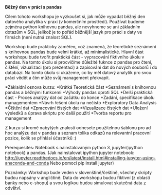 **Běžný den v práci s pandas**

Cílem tohoto workshopu je vyzkoušet si, jak může vypadat běžný den datového analytika v praxi (v komerčním prostředí). Používat budeme zejména python knihovnu pandas, ale nevyhneme se ani základním dotazům v SQL, jelikož je to pořád běžnější jazyk pro práci s daty ve firmách (není nutná znalost SQL).

Workshop bude prakticky zaměřen, což znamená, že teoretické seznámení s knihovnou pandas bude velmi krátké, až minimalistické.
Hlavní část workshopu bude tvořit praktická část - vypracování fiktivního úkolu v pandas. Na tomto úkolu si procvičíme důležité fuknce z pandas pro čtení, čištění, vizualizaci (pro prezentaci) a zapisování dat do nových souborů i do databází.
Na tomto úkolu si ukážeme, co by měl datový analytik pro svou práci vědět a čím může svůj management překvapit.

*Záklaldní osnova kurzu:
  *Krátká Teoretická část
  *Seznámení s knihovnou pandas a běžnými funkcemi
  *Výhody pandas oproti SQL
*Delší praktická část - Proces analýzy dat od začátku do konce
  *Zadání, specifikace úkolu managementem 
  *Návrh řešení úkolu na nečisto
  *Exploratory Data Analysis
  *Čištění dat
  *Zpracování čistých dat
  *Vizualizace čistých dat
  *Uložení výsledků a úprava skriptu pro další použití
  *Tvorba reportu pro management

Z kurzu si kromě nabytých znalostí odnesete použitelnou šablonu pro ad hoc analýzu dat v pandas a seznam tolika odkazů na relevantní pracovní pozice, kolik se přihlásí účastníků :)

Prerequesites: Notebook s nainstalovaným python 3, jupyter(ipython notebook) a pandas.
(Jak nainstalovat ipython jupyter notebook: http://jupyter.readthedocs.io/en/latest/install.html#installing-jupyter-using-anaconda-and-conda
Nebo pomoci pip install jupyter)

Poznámky:
Workshop bude veden v slovenštině/češtině, všechny skripty budou napsány v angličtině.
Data do workshopu budou fiktivní (z oblasti banky nebo e-shopu) a svou logikou budou simulovat skutečná data z odvětví.
